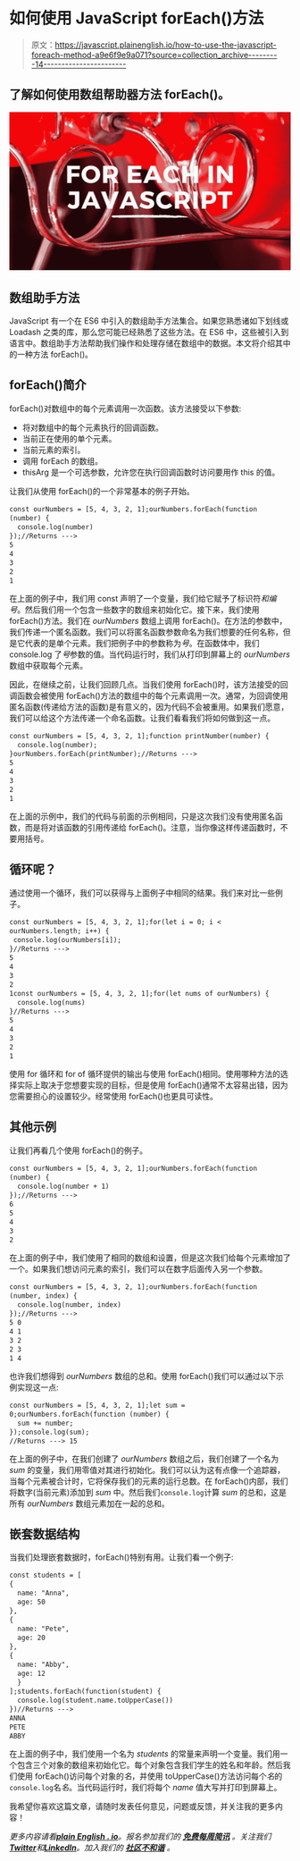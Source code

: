 # 如何使用 JavaScript forEach()方法

> 原文：<https://javascript.plainenglish.io/how-to-use-the-javascript-foreach-method-a9e6f9e9a071?source=collection_archive---------14----------------------->

## 了解如何使用数组帮助器方法 forEach()。

![](img/80b829f1a5907eba447e8847ca9ef045.png)

## 数组助手方法

JavaScript 有一个在 ES6 中引入的数组助手方法集合。如果您熟悉诸如下划线或 Loadash 之类的库，那么您可能已经熟悉了这些方法。在 ES6 中，这些被引入到语言中。数组助手方法帮助我们操作和处理存储在数组中的数据。本文将介绍其中的一种方法 forEach()。

## forEach()简介

forEach()对数组中的每个元素调用一次函数。该方法接受以下参数:

*   将对数组中的每个元素执行的回调函数。
*   当前正在使用的单个元素。
*   当前元素的索引。
*   调用 forEach 的数组。
*   thisArg 是一个可选参数，允许您在执行回调函数时访问要用作 this 的值。

让我们从使用 forEach()的一个非常基本的例子开始。

```
const ourNumbers = [5, 4, 3, 2, 1];ourNumbers.forEach(function (number) {
  console.log(number)
});//Returns ---> 
5
4
3
2
1 
```

在上面的例子中，我们用 const 声明了一个变量，我们给它赋予了标识符*和编号*。然后我们用一个包含一些数字的数组来初始化它。接下来，我们使用 forEach()方法。我们在 *ourNumbers* 数组上调用 forEach()。在方法的参数中，我们传递一个匿名函数。我们可以将匿名函数参数命名为我们想要的任何名称，但是它代表的是单个元素。我们把例子中的参数称为*号*。在函数体中，我们 console.log 了*号*参数的值。当代码运行时，我们从打印到屏幕上的 *ourNumbers* 数组中获取每个元素。

因此，在继续之前，让我们回顾几点。当我们使用 forEach()时，该方法接受的回调函数会被使用 forEach()方法的数组中的每个元素调用一次。通常，为回调使用匿名函数(传递给方法的函数)是有意义的，因为代码不会被重用。如果我们愿意，我们可以给这个方法传递一个命名函数。让我们看看我们将如何做到这一点。

```
const ourNumbers = [5, 4, 3, 2, 1];function printNumber(number) {
  console.log(number);
}ourNumbers.forEach(printNumber);//Returns --->
5
4
3
2
1
```

在上面的示例中，我们的代码与前面的示例相同，只是这次我们没有使用匿名函数，而是将对该函数的引用传递给 forEach()。注意，当你像这样传递函数时，不要用括号。

## 循环呢？

通过使用一个循环，我们可以获得与上面例子中相同的结果。我们来对比一些例子。

```
const ourNumbers = [5, 4, 3, 2, 1];for(let i = 0; i < ourNumbers.length; i++) {
 console.log(ourNumbers[i]);
}//Returns --->
5
4
3
2
1const ourNumbers = [5, 4, 3, 2, 1];for(let nums of ourNumbers) {
  console.log(nums)
}//Returns --->
5
4
3
2
1
```

使用 for 循环和 for of 循环提供的输出与使用 forEach()相同。使用哪种方法的选择实际上取决于您想要实现的目标，但是使用 forEach()通常不太容易出错，因为您需要担心的设置较少。经常使用 forEach()也更具可读性。

## 其他示例

让我们再看几个使用 forEach()的例子。

```
const ourNumbers = [5, 4, 3, 2, 1];ourNumbers.forEach(function (number) {
  console.log(number + 1)
});//Returns ---> 
6
5
4
3
2
```

在上面的例子中，我们使用了相同的数组和设置，但是这次我们给每个元素增加了一个。如果我们想访问元素的索引，我们可以在数字后面传入另一个参数。

```
const ourNumbers = [5, 4, 3, 2, 1];ourNumbers.forEach(function (number, index) {
  console.log(number, index)
});//Returns ---> 
5 0
4 1
3 2
2 3
1 4
```

也许我们想得到 *ourNumbers* 数组的总和。使用 forEach()我们可以通过以下示例实现这一点:

```
const ourNumbers = [5, 4, 3, 2, 1];let sum = 0;ourNumbers.forEach(function (number) {
  sum += number;
});console.log(sum);
//Returns ---> 15
```

在上面的例子中，在我们创建了 *ourNumbers* 数组之后，我们创建了一个名为 *sum* 的变量，我们用零值对其进行初始化。我们可以认为这有点像一个追踪器，当每个元素被合计时，它将保存我们的元素的运行总数。在 forEach()内部，我们将数字(当前元素)添加到 *sum* 中。然后我们`console.log`计算 *sum* 的总和，这是所有 *ourNumbers* 数组元素加在一起的总和。

## 嵌套数据结构

当我们处理嵌套数据时，forEach()特别有用。让我们看一个例子:

```
const students = [
{
  name: "Anna",
  age: 50
},
{
  name: "Pete",
  age: 20
},
{
  name: "Abby",
  age: 12
  }
];students.forEach(function(student) {
  console.log(student.name.toUpperCase())
})//Returns --->
ANNA
PETE
ABBY
```

在上面的例子中，我们使用一个名为 *students* 的常量来声明一个变量。我们用一个包含三个对象的数组来初始化它。每个对象包含我们学生的姓名和年龄。然后我们使用 forEach()访问每个对象的*名*，并使用 toUpperCase()方法访问每个*名*的`console.log`名*名*。当代码运行时，我们将每个 *name* 值大写并打印到屏幕上。

我希望你喜欢这篇文章，请随时发表任何意见，问题或反馈，并关注我的更多内容！

*更多内容请看*[***plain English . io***](https://plainenglish.io/)*。报名参加我们的* [***免费每周简讯***](http://newsletter.plainenglish.io/) *。关注我们*[***Twitter***](https://twitter.com/inPlainEngHQ)*和*[***LinkedIn***](https://www.linkedin.com/company/inplainenglish/)*。加入我们的* [***社区不和谐***](https://discord.gg/GtDtUAvyhW) *。*